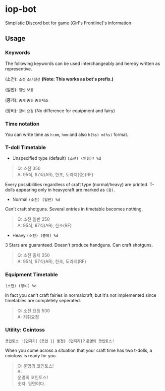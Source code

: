 # iop-bot
Simplistic Discord bot for game [Girl's Frontline]'s information

## Usage
### Keywords
The following keywords can be used interchangeably and hereby written as representive.

(소전): `소전` `소녀전선` **(Note: This works as bot's prefix.)**
  
(일반): `일반` `보통`

(중제): `중제` `중형` `중형제조`

(장비): `장비` `요정` (No difference for equipment and fairy)

### Time notation
You can write time as `h:mm`, `hmm` and also `h(%s) m(%s)` format.

### T-doll Timetable
- Unspecified type (default) `(소전) (인형)? %d`

> Q: 소전 350<br/>
> A: 95식, 97식(AR), 한조, 도라지(중)(RF)

Every possibilities regardless of craft type (normal/heavy) are printed.
T-dolls appearing only in heavycraft are marked as `(중)`.

- Normal `(소전) (일반) %d`

Can't craft shotguns. Several entries in timetable becomes nothing.

> Q: 소전 일반 350<br/>
> A: 95식, 97식(AR), 한조(RF)

- Heavy `(소전) (중제) %d`

3 Stars are guaranteed. Doesn't produce handguns. Can craft shotguns.

> Q: 소전 중제 350<br/>
> A: 95식, 97식(AR), 한조, 도라지(RF)

### Equipment Timetable
`(소전) (장비) %d`

In fact you can't craft fairies in normalcraft, but it's not implemented since timetables are completely seperated.

> Q: 소전 요정 500<br/>
> A: 지휘요정

### Utility: Cointoss
`코인토스 !(던지기)` `(코인 || 동전) (던지기)?` `운명의 코인토스!`

When you come across a situation that your craft time has two t-dolls, a cointoss is ready for you.

> Q: 운명의 코인토스!<br/>
> A:<br/>
> 운명의 코인토스!<br/>
> 숫자. 뒷면이다.
